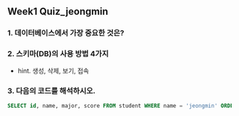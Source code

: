 ## Week1 Quiz_jeongmin
### 1. 데이터베이스에서 가장 중요한 것은?


### 2. 스키마(DB)의 사용 방법 4가지
- hint. 생성, 삭제, 보기, 접속


### 3. 다음의 코드를 해석하시오.
```sql
SELECT id, name, major, score FROM student WHERE name = 'jeongmin' ORDER BY id;
```

